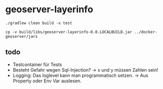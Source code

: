 # geoserver-layerinfo

```
./gradlew clean build -x test
```

```
cp -v build/libs/geoserver-layerinfo-0.0.LOCALBUILD.jar ../docker-geoserver/jars
```

## todo
- Testcontainer für Tests
- Besteht Gefahr wegen Sql-Injection? -> x und y müssen Zahlen sein!
- Logging: Das loglevel kann man programmatisch setzen. -> Aus Property oder Env Var auslesen.
